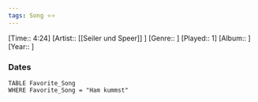 ```yaml
---
tags: Song ⭐⭐ 
---
```

[Time:: 4:24]
[Artist:: [[Seiler und Speer]] ]
[Genre:: ]
[Played:: 1]
[Album:: ]
[Year:: ]
### Dates
````dataview
TABLE Favorite_Song
WHERE Favorite_Song = "Ham kummst"
````
